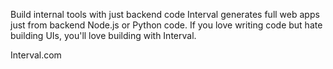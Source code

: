 Build internal tools with just backend code
Interval generates full web apps just from backend Node.js or Python code. If you love writing code but hate building UIs, you'll love building with Interval.

Interval.com